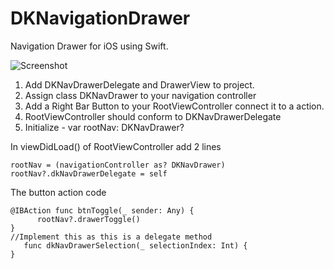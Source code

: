 # DKNavigationDrawer
Navigation Drawer for iOS using Swift. 

![Screenshot](https://media.giphy.com/media/I45syjhreC0Rq/giphy.gif)

1. Add DKNavDrawerDelegate and DrawerView to project.
2. Assign class DKNavDrawer to your navigation controller
3. Add a Right Bar Button to your RootViewController connect it to a action.
4. RootViewController should conform to DKNavDrawerDelegate
5. Initialize -  var rootNav: DKNavDrawer?


In viewDidLoad() of RootViewController add 2 lines  
 	
	rootNav = (navigationController as? DKNavDrawer)
	rootNav?.dkNavDrawerDelegate = self

The button action code

	@IBAction func btnToggle(_ sender: Any) {
          rootNav?.drawerToggle()
    }
    //Implement this as this is a delegate method
       func dkNavDrawerSelection(_ selectionIndex: Int) {
    }
